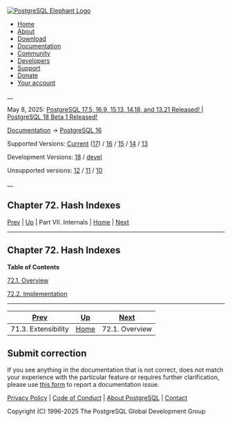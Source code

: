 [ ![PostgreSQL Elephant Logo](/media/img/about/press/elephant.png) ](/)

  * [Home](/ "Home")
  * [About](/about/ "About")
  * [Download](/download/ "Download")
  * [Documentation](/docs/ "Documentation")
  * [Community](/community/ "Community")
  * [Developers](/developer/ "Developers")
  * [Support](/support/ "Support")
  * [Donate](/about/donate/ "Donate")
  * [Your account](/account/ "Your account")

__

May 8, 2025: [ PostgreSQL 17.5, 16.9, 15.13, 14.18, and 13.21 Released! ](/about/news/postgresql-175-169-1513-1418-and-1321-released-3072/) | [ PostgreSQL 18 Beta 1 Released! ](/about/news/postgresql-18-beta-1-released-3070/)

[Documentation](/docs/ "Documentation") -> [PostgreSQL
16](/docs/16/index.html)

Supported Versions: [Current](/docs/current/hash-index.html "PostgreSQL 17 -
Chapter 72. Hash Indexes") ([17](/docs/17/hash-index.html "PostgreSQL 17 -
Chapter 72. Hash Indexes")) / [16](/docs/16/hash-index.html "PostgreSQL 16 -
Chapter 72. Hash Indexes") / [15](/docs/15/hash-index.html "PostgreSQL 15 -
Chapter 72. Hash Indexes") / [14](/docs/14/hash-index.html "PostgreSQL 14 -
Chapter 72. Hash Indexes") / [13](/docs/13/hash-index.html "PostgreSQL 13 -
Chapter 72. Hash Indexes")

Development Versions: [18](/docs/18/hash-index.html "PostgreSQL 18 -
Chapter 72. Hash Indexes") / [devel](/docs/devel/hash-index.html "PostgreSQL
devel - Chapter 72. Hash Indexes")

Unsupported versions: [12](/docs/12/hash-index.html "PostgreSQL 12 -
Chapter 72. Hash Indexes") / [11](/docs/11/hash-index.html "PostgreSQL 11 -
Chapter 72. Hash Indexes") / [10](/docs/10/hash-index.html "PostgreSQL 10 -
Chapter 72. Hash Indexes")

__

Chapter 72. Hash Indexes  
---  
[Prev](brin-extensibility.html "71.3. Extensibility")  | [Up](internals.html "Part VII. Internals") | Part VII. Internals | [Home](index.html "PostgreSQL 16.9 Documentation") |  [Next](hash-intro.html "72.1. Overview")  
  
* * *

## Chapter 72. Hash Indexes

**Table of Contents**

[72.1. Overview](hash-intro.html)

[72.2. Implementation](hash-implementation.html)

* * *

[Prev](brin-extensibility.html "71.3. Extensibility")  | [Up](internals.html "Part VII. Internals") |  [Next](hash-intro.html "72.1. Overview")  
---|---|---  
71.3. Extensibility  | [Home](index.html "PostgreSQL 16.9 Documentation") |  72.1. Overview  
  
## Submit correction

If you see anything in the documentation that is not correct, does not match
your experience with the particular feature or requires further clarification,
please use [this form](/account/comments/new/16/hash-index.html/) to report a
documentation issue.

[Privacy Policy](/about/privacypolicy) | [Code of Conduct](/about/policies/coc/) | [About PostgreSQL](/about/) | [Contact](/about/contact/)  

Copyright (C) 1996-2025 The PostgreSQL Global Development Group

